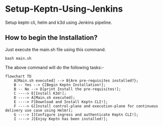 # Setup-Keptn-Using-Jenkins
Setup keptn cli, helm and k3d using Jenkins pipeline.

## How to begin the Installation?
Just execute the main.sh file using this command.
```
bash main.sh
```

The above command will do the following tasks:-
```mermaid
flowchart TD
    A[Main.sh executed] --> B{Are pre-requisites installed?};
    B -- Yes --> C[Begin Keptn Installation!];
    B -- No --> D[print Install the pre-requisites!];
    C ----> E[Install K3d!];
    D ----> A[Main.sh executed];
    E ----> F[Download and Install Keptn CLI!];
    F ----> G[Install control-plane and execution-plane for continuous delivery use case using Helm!];
    G ----> I[Configure ingress and authenticate Keptn CLI!];
    I ----> J[Enjoy Keptn has been installed!];
```
